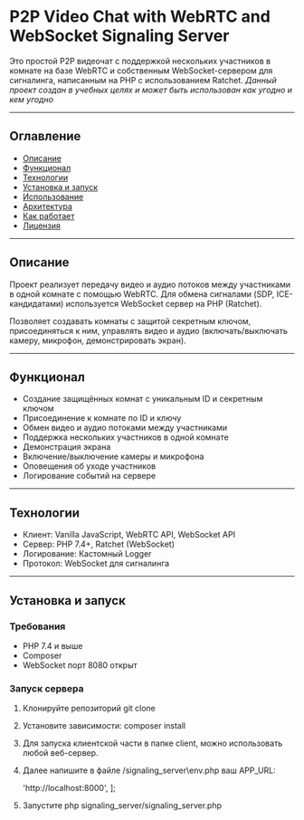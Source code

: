 # P2P Video Chat with WebRTC and WebSocket Signaling Server

Это простой P2P видеочат с поддержкой нескольких участников в комнате на базе WebRTC и собственным WebSocket-сервером для сигналинга, написанным на PHP с использованием Ratchet.
*Данный проект создан в учебных целях и может быть использован как угодно и кем угодно*

---

## Оглавление

- [Описание](#описание)  
- [Функционал](#функционал)  
- [Технологии](#технологии)  
- [Установка и запуск](#установка-и-запуск)  
- [Использование](#использование)  
- [Архитектура](#архитектура)  
- [Как работает](#как-работает)  
- [Лицензия](#лицензия)  

---

## Описание

Проект реализует передачу видео и аудио потоков между участниками в одной комнате с помощью WebRTC. Для обмена сигналами (SDP, ICE-кандидатами) используется WebSocket сервер на PHP (Ratchet).  

Позволяет создавать комнаты с защитой секретным ключом, присоединяться к ним, управлять видео и аудио (включать/выключать камеру, микрофон, демонстрировать экран).

---

## Функционал

- Создание защищённых комнат с уникальным ID и секретным ключом  
- Присоединение к комнате по ID и ключу  
- Обмен видео и аудио потоками между участниками  
- Поддержка нескольких участников в одной комнате  
- Демонстрация экрана  
- Включение/выключение камеры и микрофона  
- Оповещения об уходе участников  
- Логирование событий на сервере  

---

## Технологии

- Клиент: Vanilla JavaScript, WebRTC API, WebSocket API  
- Сервер: PHP 7.4+, Ratchet (WebSocket)  
- Логирование: Кастомный Logger  
- Протокол: WebSocket для сигналинга  

---

## Установка и запуск

### Требования

- PHP 7.4 и выше
- Composer
- WebSocket порт 8080 открыт

### Запуск сервера

1. Клонируйте репозиторий git clone <url>

2. Установите зависимости: composer install

3. Для запуска клиентской части в папке client, можно использовать любой веб-сервер.

4. Далее напишите в файле /signaling_server\env.php ваш APP_URL:
    <?php
    return [
        'APP_URL' => 'http://localhost:8000',
    ];

4. Запустите php signaling_server/signaling_server.php